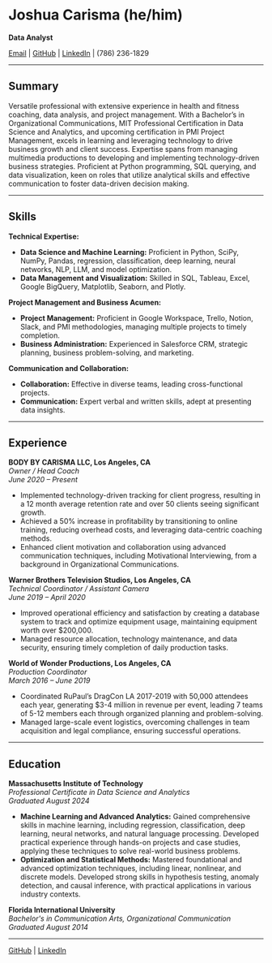 # Joshua Carisma (he/him)
**Data Analyst**

[Email](mailto:joshuacarisma@gmail.com) | [GitHub](https://github.com/JoshuaCarisma) | [LinkedIn](https://www.linkedin.com/in/joshuacarisma/) | (786) 236-1829

---

## Summary
Versatile professional with extensive experience in health and fitness coaching, data analysis, and project management. With a Bachelor’s in Organizational Communications, MIT Professional Certification in Data Science and Analytics, and upcoming certification in PMI Project Management, excels in learning and leveraging technology to drive business growth and client success. Expertise spans from managing multimedia productions to developing and implementing technology-driven business strategies. Proficient at Python programming, SQL querying, and data visualization, keen on roles that utilize analytical skills and effective communication to foster data-driven decision making.

---

## Skills

**Technical Expertise:**
- **Data Science and Machine Learning:** Proficient in Python, SciPy, NumPy, Pandas, regression, classification, deep learning, neural networks, NLP, LLM, and model optimization.
- **Data Management and Visualization:** Skilled in SQL, Tableau, Excel, Google BigQuery, Matplotlib, Seaborn, and Plotly.

**Project Management and Business Acumen:**
- **Project Management:** Proficient in Google Workspace, Trello, Notion, Slack, and PMI methodologies, managing multiple projects to timely completion.
- **Business Administration:** Experienced in Salesforce CRM, strategic planning, business problem-solving, and marketing.

**Communication and Collaboration:**
- **Collaboration:** Effective in diverse teams, leading cross-functional projects.
- **Communication:** Expert verbal and written skills, adept at presenting data insights.

---

## Experience

**BODY BY CARISMA LLC, Los Angeles, CA**  
*Owner / Head Coach*  
_June 2020 – Present_  
- Implemented technology-driven tracking for client progress, resulting in a 12 month average retention rate and over 50 clients seeing significant growth.
- Achieved a 50% increase in profitability by transitioning to online training, reducing overhead costs, and leveraging data-centric coaching methods.
- Enhanced client motivation and collaboration using advanced communication techniques, including Motivational Interviewing, from a background in Organizational Communications.

**Warner Brothers Television Studios, Los Angeles, CA**  
*Technical Coordinator / Assistant Camera*  
_June 2019 – April 2020_  
- Improved operational efficiency and satisfaction by creating a database system to track and optimize equipment usage, maintaining equipment worth over $200,000.
- Managed resource allocation, technology maintenance, and data security, ensuring timely completion of daily production tasks.

**World of Wonder Productions, Los Angeles, CA**  
*Production Coordinator*  
_March 2016 – June 2019_  
- Coordinated RuPaul’s DragCon LA 2017-2019 with 50,000 attendees each year, generating $3-4 million in revenue per event, leading 7 teams of 5-12 members each through organized planning and problem-solving.
- Managed large-scale event logistics, overcoming challenges in team acquisition and legal compliance, ensuring successful operations.

---

## Education

**Massachusetts Institute of Technology**  
*Professional Certificate in Data Science and Analytics*  
_Graduated August 2024_  
- **Machine Learning and Advanced Analytics:** Gained comprehensive skills in machine learning, including regression, classification, deep learning, neural networks, and natural language processing. Developed practical experience through hands-on projects and case studies, applying these techniques to solve real-world business problems.
- **Optimization and Statistical Methods:** Mastered foundational and advanced optimization techniques, including linear, nonlinear, and discrete models. Developed strong skills in hypothesis testing, anomaly detection, and causal inference, with practical applications in various industry contexts.

**Florida International University**  
*Bachelor's in Communication Arts, Organizational Communication*  
_Graduated August 2014_

---

[GitHub](https://github.com/JoshuaCarisma) | [LinkedIn](https://www.linkedin.com/in/joshuacarisma/)
